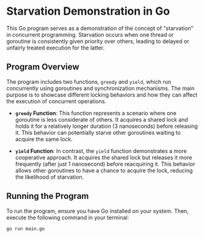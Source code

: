 # Starvation Demonstration in Go

This Go program serves as a demonstration of the concept of "starvation" in concurrent programming. Starvation occurs when one thread or goroutine is consistently given priority over others, leading to delayed or unfairly treated execution for the latter.

## Program Overview

The program includes two functions, `greedy` and `yield`, which run concurrently using goroutines and synchronization mechanisms. The main purpose is to showcase different locking behaviors and how they can affect the execution of concurrent operations.

- **`greedy` Function**: This function represents a scenario where one goroutine is less considerate of others. It acquires a shared lock and holds it for a relatively longer duration (3 nanoseconds) before releasing it. This behavior can potentially starve other goroutines waiting to acquire the same lock.

- **`yield` Function**: In contrast, the `yield` function demonstrates a more cooperative approach. It acquires the shared lock but releases it more frequently (after just 1 nanosecond) before reacquiring it. This behavior allows other goroutines to have a chance to acquire the lock, reducing the likelihood of starvation.

## Running the Program

To run the program, ensure you have Go installed on your system. Then, execute the following command in your terminal:

```shell
go run main.go
